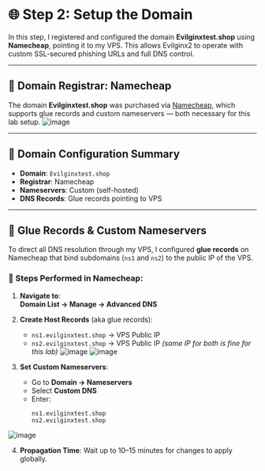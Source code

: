 # 🌐 Step 2: Setup the Domain

In this step, I registered and configured the domain **Evilginxtest.shop** using **Namecheap**, pointing it to my VPS. This allows Evilginx2 to operate with custom SSL-secured phishing URLs and full DNS control.

---

## 🛒 Domain Registrar: Namecheap

The domain **Evilginxtest.shop** was purchased via [Namecheap](https://namecheap.com), which supports glue records and custom nameservers — both necessary for this lab setup.
![image](https://github.com/user-attachments/assets/2500c32f-f414-4532-9e28-9c91da984624)

---

## 📌 Domain Configuration Summary

- **Domain**: `Evilginxtest.shop`
- **Registrar**: Namecheap
- **Nameservers**: Custom (self-hosted)
- **DNS Records**: Glue records pointing to VPS

---

## 🧷 Glue Records & Custom Nameservers

To direct all DNS resolution through my VPS, I configured **glue records** on Namecheap that bind subdomains (`ns1` and `ns2`) to the public IP of the VPS.

### 🔧 Steps Performed in Namecheap:

1. **Navigate to**:  
   **Domain List → Manage → Advanced DNS**

2. **Create Host Records** (aka glue records):
   - `ns1.evilginxtest.shop` → VPS Public IP  
   - `ns2.evilginxtest.shop` → VPS Public IP *(same IP for both is fine for this lab)*
![image](https://github.com/user-attachments/assets/d44dd7ee-db8d-4393-b3ed-6f5d363bf3ac)
![image](https://github.com/user-attachments/assets/5f0e5bf9-4c94-4420-8670-c16927f4ae8f)

3. **Set Custom Nameservers**:
   - Go to **Domain → Nameservers**  
   - Select **Custom DNS**  
   - Enter:
     ```
     ns1.evilginxtest.shop
     ns2.evilginxtest.shop
     ```
![image](https://github.com/user-attachments/assets/7f970a78-0056-4652-b7f9-448d6ed730e6)



4. **Propagation Time**: Wait up to 10–15 minutes for changes to apply globally.
